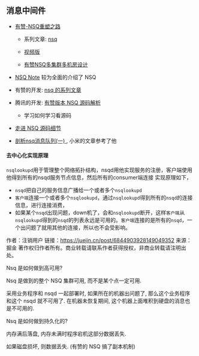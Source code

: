 ## 消息中间件

+ [有赞-NSQ重塑之路](https://github.com/gopherchina/conference/blob/master/2017/1.5%20NSQ-%E9%87%8D%E5%A1%91%E4%B9%8B%E8%B7%AF.pdf)

  + 系列文章: [nsq](https://tech.youzan.com/tag/nsq/)
  + [视频版](https://www.bilibili.com/video/av29142217/)

  + [有赞NSQ多集群多机房设计](https://tech.youzan.com/you-zan-nsqduo-ji-qun-duo-ji-fang-she-ji/)

+ [NSQ Note](https://xenojoshua.com/2020/12/nsq-note/) 较为全面的介绍了 NSQ

+ 有赞的开发: [nsq 的系列文章](https://zhuanlan.zhihu.com/p/46201859)

+ 腾讯的开发: [有赞版本 NSQ 源码解析](https://jiacyer.com/2020/07/31/youzan-nsq/)

  + 学习如何学习看源码

+ [走进 NSQ 源码细节](https://xiaomi-info.github.io/2019/12/06/nsq-src/)

+ [剖析nsq消息队列(一) ](https://juejin.cn/post/6844903928149049352), 小米的文章参考了他

#### 去中心化实现原理

`nsqlookupd`用于管理整个网络拓扑结构，nsqd用他实现服务的注册，客户端使用他得到所有的nsqd服务节点信息，然后所有的consumer端连接 实现原理如下，

- `nsqd`把自己的服务信息广播给一个或者多个`nsqlookupd`
- `客户端`连接一个或者多个`nsqlookupd`，通过`nsqlookupd`得到所有的`nsqd`的连接信息，进行连接消费，
- 如果某个`nsqd`出现问题，down机了，会和`nsqlookupd`断开，这样`客户端`从`nsqlookupd`得到的`nsqd`的列表永远是可用的。`客户端`连接的是所有的`nsqd`，一个出问题了就用其他的连接，所以也不会受影响。

作者：注销用户
链接：https://juejin.cn/post/6844903928149049352
来源：掘金
著作权归作者所有。商业转载请联系作者获得授权，非商业转载请注明出处。



Nsq 是如何做到高可用?

Nsq 是做到的整个 NSQ 集群可用, 而不是某个点一定可用. 

采用业务程序和 nsqd 一起部署时, 如果所在的机器出问题了, 那么这个业务程序和这个 nsqd 就不可用了. 在机器未恢复期间, 这个机器上面堆积到硬盘的消息也是不可用的.

Nsq 是如何做到持久化的? 

内存满后落盘, 内存未满时程序宕机这部分数据丢失. 

如果磁盘损坏, 则数据丢失. (有赞的 NSQ 搞了副本机制)